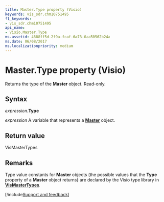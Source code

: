 ```yaml
---
title: Master.Type property (Visio)
keywords: vis_sdr.chm10751495
f1_keywords:
- vis_sdr.chm10751495
api_name:
- Visio.Master.Type
ms.assetid: 4688ff5d-2f9a-fcaf-6a73-0aa50562b24a
ms.date: 06/08/2017
ms.localizationpriority: medium
---
```



# Master.Type property (Visio)

Returns the type of the **Master** object. Read-only.


## Syntax

_expression_.**Type**

_expression_ A variable that represents a **[Master](Visio.Master.md)** object.


## Return value

VisMasterTypes


## Remarks

Type value constants for **Master** objects (the possible values that the **Type** property of a **Master** object returns) are declared by the Visio type library in **[VisMasterTypes](Visio.vismastertypes.md)**.

[!include[Support and feedback](~/includes/feedback-boilerplate.md)]